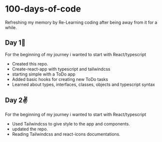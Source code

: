 # 100-days-of-code
Refreshing my memory by Re-Learning coding after being away from it for a while.

## Day 1🌟
For the beginning of my journey i wanted to start with React/typescript
- Created this repo.
- Create-react-app with typescript and tailwindcss
- starting simple with a ToDo app
- Added basic hooks for creating new ToDo tasks
- Learned about types, interfaces, classes, objects and typescript syntax

## Day 2✌️
For the beginning of my journey i wanted to start with React/typescript
- Used Tailwindcss to give style to the app and components.
- updated the repo.
- Reading Tailwindcss and react-icons documentations.

